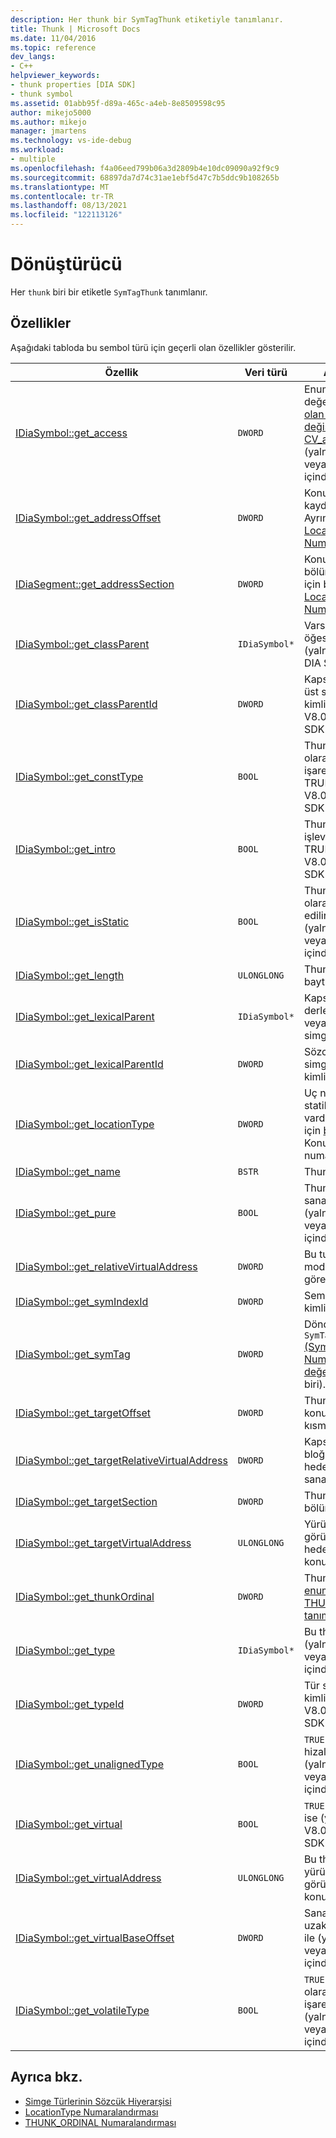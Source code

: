 ```yaml
---
description: Her thunk bir SymTagThunk etiketiyle tanımlanır.
title: Thunk | Microsoft Docs
ms.date: 11/04/2016
ms.topic: reference
dev_langs:
- C++
helpviewer_keywords:
- thunk properties [DIA SDK]
- thunk symbol
ms.assetid: 01abb95f-d89a-465c-a4eb-8e8509598c95
author: mikejo5000
ms.author: mikejo
manager: jmartens
ms.technology: vs-ide-debug
ms.workload:
- multiple
ms.openlocfilehash: f4a06eed799b06a3d2809b4e10dc09090a92f9c9
ms.sourcegitcommit: 68897da7d74c31ae1ebf5d47c7b5ddc9b108265b
ms.translationtype: MT
ms.contentlocale: tr-TR
ms.lasthandoff: 08/13/2021
ms.locfileid: "122113126"
---
```

# <a name="thunk"></a>Dönüştürücü
Her `thunk` biri bir etiketle `SymTagThunk` tanımlanır.

## <a name="properties"></a>Özellikler
 Aşağıdaki tabloda bu sembol türü için geçerli olan özellikler gösterilir.

|Özellik|Veri türü|Açıklama|
|--------------|---------------|-----------------|
|[IDiaSymbol::get_access](../../debugger/debug-interface-access/idiasymbol-get-access.md)|`DWORD`|Enumeration değerlerinden biri [olan erişim değiştiricisi CV_access_e](../../debugger/debug-interface-access/cv-access-e.md) (yalnızca V8.0 veya DIA SDK içinde).|
|[IDiaSymbol::get_addressOffset](../../debugger/debug-interface-access/idiasymbol-get-addressoffset.md)|`DWORD`|Konumun kaydırma bölümü; Ayrıntılar için bkz. [LocationType Numaralama.](../../debugger/debug-interface-access/locationtype.md)|
|[IDiaSegment::get_addressSection](../../debugger/debug-interface-access/idiasegment-get-addresssection.md)|`DWORD`|Konumun bölüm bölümü; Ayrıntılar için bkz. [LocationType Numaralama.](../../debugger/debug-interface-access/locationtype.md)|
|[IDiaSymbol::get_classParent](../../debugger/debug-interface-access/idiasymbol-get-classparent.md)|`IDiaSymbol*`|Varsa sınıf üst öğesi kapsayan (yalnızca V8.0 DIA SDK altında).|
|[IDiaSymbol::get_classParentId](../../debugger/debug-interface-access/idiasymbol-get-classparentid.md)|`DWORD`|Kapsayan sınıf üst simgesinin kimliği (yalnızca V8.0 veya DIA SDK içinde).|
|[IDiaSymbol::get_constType](../../debugger/debug-interface-access/idiasymbol-get-consttype.md)|`BOOL`|Thunk sabit olarak işaretlenmişse TRUE (yalnızca V8.0 veya DIA SDK içinde).|
|[IDiaSymbol::get_intro](../../debugger/debug-interface-access/idiasymbol-get-intro.md)|`BOOL`|Thunk bir sanal işleve girişse TRUE (yalnızca V8.0 veya DIA SDK içinde)|
|[IDiaSymbol::get_isStatic](../../debugger/debug-interface-access/idiasymbol-get-isstatic.md)|`BOOL`|Thunk statik olarak kabul edilirse TRUE (yalnızca V8.0 veya DIA SDK içinde).|
|[IDiaSymbol::get_length](../../debugger/debug-interface-access/idiasymbol-get-length.md)|`ULONGLONG`|Thunk'ta kodun bayt sayısı.|
|[IDiaSymbol::get_lexicalParent](../../debugger/debug-interface-access/idiasymbol-get-lexicalparent.md)|`IDiaSymbol*`|Kapsayan derleme, blok veya işlevin simgesi.|
|[IDiaSymbol::get_lexicalParentId](../../debugger/debug-interface-access/idiasymbol-get-lexicalparentid.md)|`DWORD`|Sözcük üst simgesinin kimliği.|
|[IDiaSymbol::get_locationType](../../debugger/debug-interface-access/idiasymbol-get-locationtype.md)|`DWORD`|Uç noktaların statik konumu vardır; Ayrıntılar için [bkz. Sembol](../../debugger/debug-interface-access/symbol-locations.md) Konumları numaralama.|
|[IDiaSymbol::get_name](../../debugger/debug-interface-access/idiasymbol-get-name.md)|`BSTR`|Thunk'un adı.|
|[IDiaSymbol::get_pure](../../debugger/debug-interface-access/idiasymbol-get-pure.md)|`BOOL`|Thunk tamamen sanalsa TRUE (yalnızca V8.0 veya DIA SDK içinde).|
|[IDiaSymbol::get_relativeVirtualAddress](../../debugger/debug-interface-access/idiasymbol-get-relativevirtualaddress.md)|`DWORD`|Bu tunk'un modülü içindeki göreli konumu.|
|[IDiaSymbol::get_symIndexId](../../debugger/debug-interface-access/idiasymbol-get-symindexid.md)|`DWORD`|Sembolün dizin kimliği.|
|[IDiaSymbol::get_symTag](../../debugger/debug-interface-access/idiasymbol-get-symtag.md)|`DWORD`|Döndürür `SymTagThunk` [(SymTagEnum Numaralama değerlerinden](../../debugger/debug-interface-access/symtagenum.md) biri).|
|[IDiaSymbol::get_targetOffset](../../debugger/debug-interface-access/idiasymbol-get-targetoffset.md)|`DWORD`|Thunk hedefinin konumunun bir kısmını kaydırma.|
|[IDiaSymbol::get_targetRelativeVirtualAddress](../../debugger/debug-interface-access/idiasymbol-get-targetrelativevirtualaddress.md)|`DWORD`|Kapsayan bloğunda thunk hedefinin göreli sanal adresi.|
|[IDiaSymbol::get_targetSection](../../debugger/debug-interface-access/idiasymbol-get-targetsection.md)|`DWORD`|Thunk hedefinin bölüm bölümü.|
|[IDiaSymbol::get_targetVirtualAddress](../../debugger/debug-interface-access/idiasymbol-get-targetvirtualaddress.md)|`ULONGLONG`|Yürütülebilir görüntüde thunk hedefinin konumu.|
|[IDiaSymbol::get_thunkOrdinal](../../debugger/debug-interface-access/idiasymbol-get-thunkordinal.md)|`DWORD`|Thunk türü, [enumeration THUNK_ORDINAL tanımlanır.](../../debugger/debug-interface-access/thunk-ordinal.md)|
|[IDiaSymbol::get_type](../../debugger/debug-interface-access/idiasymbol-get-type.md)|`IDiaSymbol*`|Bu thunk türü (yalnızca V8.0 veya DIA SDK içinde).|
|[IDiaSymbol::get_typeId](../../debugger/debug-interface-access/idiasymbol-get-typeid.md)|`DWORD`|Tür simgesinin kimliği (yalnızca V8.0 veya DIA SDK içinde).|
|[IDiaSymbol::get_unalignedType](../../debugger/debug-interface-access/idiasymbol-get-unalignedtype.md)|`BOOL`|`TRUE` thunk hizalanmamışsa (yalnızca V8.0 veya DIA SDK içinde)|
|[IDiaSymbol::get_virtual](../../debugger/debug-interface-access/idiasymbol-get-virtual.md)|`BOOL`|`TRUE` thunk sanal ise (yalnızca V8.0 veya DIA SDK içinde).|
|[IDiaSymbol::get_virtualAddress](../../debugger/debug-interface-access/idiasymbol-get-virtualaddress.md)|`ULONGLONG`|Bu thunk'un yürütülebilir görüntü içindeki konumu.|
|[IDiaSymbol::get_virtualBaseOffset](../../debugger/debug-interface-access/idiasymbol-get-virtualbaseoffset.md)|`DWORD`|Sanal tablodaki uzaklığı bu thunk ile (yalnızca V8.0 veya DIA SDK içinde).|
|[IDiaSymbol::get_volatileType](../../debugger/debug-interface-access/idiasymbol-get-volatiletype.md)|`BOOL`|`TRUE` thunk geçici olarak işaretlenirse (yalnızca V8.0 veya DIA SDK içinde).|

## <a name="see-also"></a>Ayrıca bkz.
- [Simge Türlerinin Sözcük Hiyerarşisi](../../debugger/debug-interface-access/lexical-hierarchy-of-symbol-types.md)
- [LocationType Numaralandırması](../../debugger/debug-interface-access/locationtype.md)
- [THUNK_ORDINAL Numaralandırması](../../debugger/debug-interface-access/thunk-ordinal.md)
